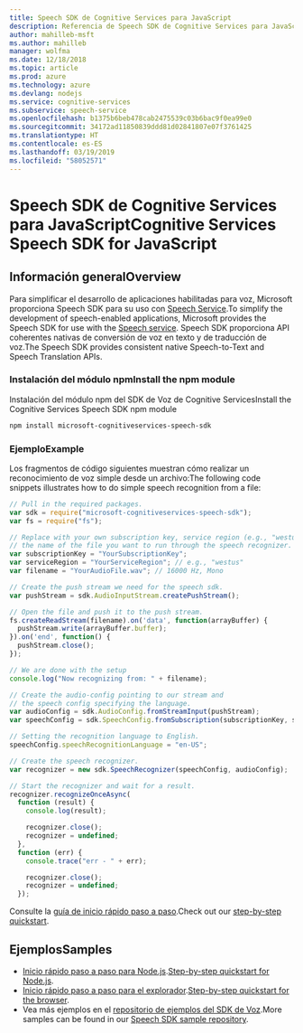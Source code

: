 ```yaml
---
title: Speech SDK de Cognitive Services para JavaScript
description: Referencia de Speech SDK de Cognitive Services para JavaScript
author: mahilleb-msft
ms.author: mahilleb
manager: wolfma
ms.date: 12/18/2018
ms.topic: article
ms.prod: azure
ms.technology: azure
ms.devlang: nodejs
ms.service: cognitive-services
ms.subservice: speech-service
ms.openlocfilehash: b1375b6beb478cab2475539c03b6bac9f0ea99e0
ms.sourcegitcommit: 34172ad11850839ddd81d02841807e07f3761425
ms.translationtype: HT
ms.contentlocale: es-ES
ms.lasthandoff: 03/19/2019
ms.locfileid: "58052571"
---
```

# <a name="cognitive-services-speech-sdk-for-javascript"></a><span data-ttu-id="39c61-103">Speech SDK de Cognitive Services para JavaScript</span><span class="sxs-lookup"><span data-stu-id="39c61-103">Cognitive Services Speech SDK for JavaScript</span></span>

## <a name="overview"></a><span data-ttu-id="39c61-104">Información general</span><span class="sxs-lookup"><span data-stu-id="39c61-104">Overview</span></span>

<span data-ttu-id="39c61-105">Para simplificar el desarrollo de aplicaciones habilitadas para voz, Microsoft proporciona Speech SDK para su uso con [Speech Service](https://aka.ms/csspeech).</span><span class="sxs-lookup"><span data-stu-id="39c61-105">To simplify the development of speech-enabled applications, Microsoft provides the Speech SDK for use with the [Speech service](https://aka.ms/csspeech).</span></span>
<span data-ttu-id="39c61-106">Speech SDK proporciona API coherentes nativas de conversión de voz en texto y de traducción de voz.</span><span class="sxs-lookup"><span data-stu-id="39c61-106">The Speech SDK provides consistent native Speech-to-Text and Speech Translation APIs.</span></span>

### <a name="install-the-npm-module"></a><span data-ttu-id="39c61-107">Instalación del módulo npm</span><span class="sxs-lookup"><span data-stu-id="39c61-107">Install the npm module</span></span>

<span data-ttu-id="39c61-108">Instalación del módulo npm del SDK de Voz de Cognitive Services</span><span class="sxs-lookup"><span data-stu-id="39c61-108">Install the Cognitive Services Speech SDK npm module</span></span>

```bash
npm install microsoft-cognitiveservices-speech-sdk
```

### <a name="example"></a><span data-ttu-id="39c61-109">Ejemplo</span><span class="sxs-lookup"><span data-stu-id="39c61-109">Example</span></span> 

<span data-ttu-id="39c61-110">Los fragmentos de código siguientes muestran cómo realizar un reconocimiento de voz simple desde un archivo:</span><span class="sxs-lookup"><span data-stu-id="39c61-110">The following code snippets illustrates how to do simple speech recognition from a file:</span></span>

```javascript 
// Pull in the required packages.
var sdk = require("microsoft-cognitiveservices-speech-sdk");
var fs = require("fs");

// Replace with your own subscription key, service region (e.g., "westus"), and
// the name of the file you want to run through the speech recognizer.
var subscriptionKey = "YourSubscriptionKey";
var serviceRegion = "YourServiceRegion"; // e.g., "westus"
var filename = "YourAudioFile.wav"; // 16000 Hz, Mono

// Create the push stream we need for the speech sdk.
var pushStream = sdk.AudioInputStream.createPushStream();

// Open the file and push it to the push stream.
fs.createReadStream(filename).on('data', function(arrayBuffer) {
  pushStream.write(arrayBuffer.buffer);
}).on('end', function() {
  pushStream.close();
});

// We are done with the setup
console.log("Now recognizing from: " + filename);

// Create the audio-config pointing to our stream and
// the speech config specifying the language.
var audioConfig = sdk.AudioConfig.fromStreamInput(pushStream);
var speechConfig = sdk.SpeechConfig.fromSubscription(subscriptionKey, serviceRegion);

// Setting the recognition language to English.
speechConfig.speechRecognitionLanguage = "en-US";

// Create the speech recognizer.
var recognizer = new sdk.SpeechRecognizer(speechConfig, audioConfig);

// Start the recognizer and wait for a result.
recognizer.recognizeOnceAsync(
  function (result) {
    console.log(result);

    recognizer.close();
    recognizer = undefined;
  },
  function (err) {
    console.trace("err - " + err);

    recognizer.close();
    recognizer = undefined;
  });
``` 

<span data-ttu-id="39c61-111">Consulte la [guía de inicio rápido paso a paso](/azure/cognitive-services/speech-service/quickstart-js-node).</span><span class="sxs-lookup"><span data-stu-id="39c61-111">Check out our [step-by-step quickstart](/azure/cognitive-services/speech-service/quickstart-js-node).</span></span>

## <a name="samples"></a><span data-ttu-id="39c61-112">Ejemplos</span><span class="sxs-lookup"><span data-stu-id="39c61-112">Samples</span></span>

* <span data-ttu-id="39c61-113">[Inicio rápido paso a paso para Node.js](/azure/cognitive-services/speech-service/quickstart-js-node).</span><span class="sxs-lookup"><span data-stu-id="39c61-113">[Step-by-step quickstart for Node.js](/azure/cognitive-services/speech-service/quickstart-js-node).</span></span>
* <span data-ttu-id="39c61-114">[Inicio rápido paso a paso para el explorador](/azure/cognitive-services/speech-service/quickstart-js-browser).</span><span class="sxs-lookup"><span data-stu-id="39c61-114">[Step-by-step quickstart for the browser](/azure/cognitive-services/speech-service/quickstart-js-browser).</span></span>
* <span data-ttu-id="39c61-115">Vea más ejemplos en el [repositorio de ejemplos del SDK de Voz](https://aka.ms/csspeech/samples).</span><span class="sxs-lookup"><span data-stu-id="39c61-115">More samples can be found in our [Speech SDK sample repository](https://aka.ms/csspeech/samples).</span></span>
